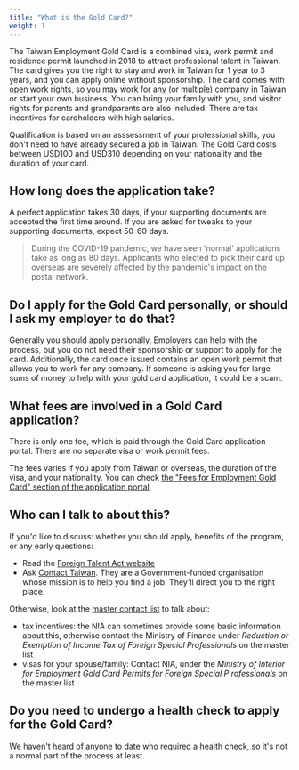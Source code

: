 ```yaml
---
title: "What is the Gold Card?"
weight: 1
---
```


The Taiwan Employment Gold Card is a combined visa, work permit and residence permit launched in 2018
 to attract professional talent in Taiwan. The card gives you the right to stay and work in Taiwan for
 1 year to 3 years, and you can apply online without sponsorship. The card comes with open
 work rights, so you may work for any (or multiple) company in Taiwan or start your own business.
 You can bring your family with you, and visitor rights for parents and grandparents are also included.
 There are tax incentives for cardholders with high salaries.

Qualification is based on an asssessment of your professional skills, you don't need to have already
 secured a job in Taiwan. The Gold Card costs between USD100 and USD310 depending on your nationality and
 the duration of your card.

## How long does the application take?
A perfect application takes 30 days, if your supporting documents are accepted the first time
 around. If you are asked for tweaks to your supporting documents, expect 50-60 days.

> During the COVID-19 pandemic, we have seen 'normal' applications take as long as 80 days. Applicants who
> elected to pick their card up overseas are severely affected by the pandemic's impact on the postal
> network.
<!---TODO revise in a few months.-->

## Do I apply for the Gold Card personally, or should I ask my employer to do that?
Generally you should apply personally. Employers can help with the process, but you do not need
 their sponsorship or support to apply for the card. Additionally, the card once issued contains
 an open work permit that allows you to work for any company. If someone is asking you for large sums
of money to help with your gold card application, it could be a scam.

## What fees are involved in a Gold Card application?
There is only one fee, which is paid through the Gold Card application portal. There are no separate visa or work permit fees.

The fees varies if you apply from Taiwan or overseas, the duration of the visa, and your nationality.
You can check [the "Fees for Employment Gold Card" section of the application portal](https://coa.immigration.gov.tw/coa-frontend/four-in-one/entry/golden-card).
<!---TODO add fee reference.-->

## Who can I talk to about this?
If you'd like to discuss: whether you should apply, benefits of the program, or any early questions:
- Read the [Foreign Talent Act website](https://foreigntalentact.ndc.gov.tw/en/Default.aspx)
- Ask [Contact Taiwan](https://www.contacttaiwan.tw/main/index.aspx?lang=2#). They are a Government-funded organisation whose mission is to help you find a job. They'll direct you to the right place.

Otherwise, look at the [master contact list](https://foreigntalentact.ndc.gov.tw/en/cp.aspx?n=D927ED39BDAE7478&s=DA2F7BC919B77E24) to talk about:
- tax incentives: the NIA can sometimes provide some basic information about this, otherwise contact the Ministry of Finance under _Reduction or Exemption of Income Tax of Foreign Special Professionals_ on the master list
- visas for your spouse/family: Contact NIA, under the _Ministry of Interior for Employment Gold Card Permits for Foreign Special P    rofessionals_ on the master list


## Do you need to undergo a health check to apply for the Gold Card?
We haven't heard of anyone to date who required a health check, so it's not a normal part of the
 process at least.

